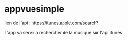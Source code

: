 # appvuesimple

lien de l'api : https://itunes.apple.com/search?

L'app va servir a rechercher de la musique sur l'api itunes.
